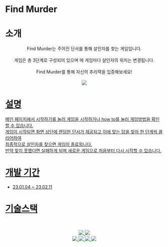 # Find Murder

# 소개
<div align="center">
 Find Murder는 주어진 단서를 통해 살인자를 찾는 게임입니다. <br/><br/>
 게임은 총 3단계로 구성되어 있으며 매 게임마다 살인자의 위치는 변경됩니다.<br/><br/>
 Find Murder를 통해 자신의 추리력을 입증해보세요!<br/><br/>
<a href="https://www.notion.so/Find-murder-919db29b63634b1f86fdbacb53ee885c"><img src="https://img.shields.io/badge/Notion-%23000000.svg?style=for-the-badge&logo=notion&logoColor=white&link=https://balanced-desk-3a4.notion.site/EYAGI-06e6113484324fe8ba37ec83e5e70b8d/"/>
 </div>
 
 # 설명
 메인 페이지에서 시작하기를 눌러 게임을 시작하거나 how to를 눌러 게임방법을 확인할 수 있습니다.<br/>
 게임이 시작되면 화면 상단에 랜덤한 단서가 제공되고 이에 맞는 답을 찾아 한 단계씩 클리어하여<br/>
 최종적으로 살인자를 찾으면 게임이 종료됩니다.<br/>
 만약 찾지 못했다면 실패하게 되며 새로운 게임으로 처음부터 다시 시작할 수 있습니다.
 
 # 개발 기간
 * 23.01.04 ~ 23.02.11
 
# 기술스택
<br/>
<p align="center">
<img src="https://img.shields.io/badge/Javascript-F7DF1E?style=&logo=TS&logoColor=white"/> 
 <img src="https://img.shields.io/badge/Visual Studio Code-007ACC?style=&logo=Visual Studio Code&logoColor=white"/>
<br/>
<img src="https://img.shields.io/badge/React-61DAFB?style=&logo=React&logoColor=white"/>
<img src="https://img.shields.io/badge/CSS-1572B6?style=&logo=CSS3&logoColor=white"/>
<img src="https://img.shields.io/badge/styled-components-DB7093?style=&logo=styled-components&logoColor=white"/>
 <img src="https://img.shields.io/badge/GitHub-181717?style=&logo=GitHub&logoColor=white"/> 
</p>
